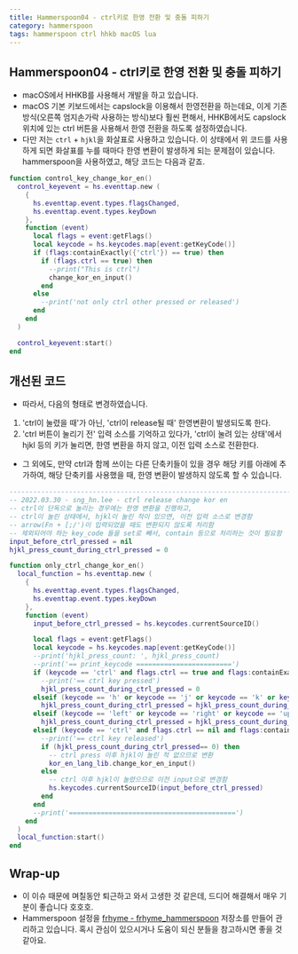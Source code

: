 ```yaml
---
title: Hammerspoon04 - ctrl키로 한영 전환 및 충돌 피하기
category: hammerspoon
tags: hammerspoon ctrl hhkb macOS lua
---
```


## Hammerspoon04 - ctrl키로 한영 전환 및 충돌 피하기

- macOS에서 HHKB를 사용해서 개발을 하고 있습니다.
- macOS 기본 키보드에서는 capslock을 이용해서 한영전환을 하는데요, 이게 기존 방식(오른쪽 엄지손가락 사용하는 방식)보다 훨씬 편해서, HHKB에서도 capslock 위치에 있는 ctrl 버튼을 사용해서 한영 전환을 하도록 설정하였습니다.
- 다만 저는 `ctrl` + `hjkl`을 화살표로 사용하고 있습니다. 이 상태에서 위 코드를 사용하게 되면 화살표를 누를 때마다 한영 변환이 발생하게 되는 문제점이 있습니다. hammerspoon을 사용하였고, 해당 코드는 다음과 같죠.

```lua
function control_key_change_kor_en()
  control_keyevent = hs.eventtap.new (
    {
      hs.eventtap.event.types.flagsChanged,
      hs.eventtap.event.types.keyDown
    },
    function (event)
      local flags = event:getFlags()
      local keycode = hs.keycodes.map[event:getKeyCode()]
      if (flags:containExactly({'ctrl'}) == true) then
        if (flags.ctrl == true) then
          --print("This is ctrl")
          change_kor_en_input()
        end
      else
        --print('not only ctrl other pressed or released')
      end
    end
  )

  control_keyevent:start()
end
```

## 개선된 코드

- 따라서, 다음의 형태로 변경하였습니다.

1. 'ctrl이 눌렸을 때'가 아닌, 'ctrl이 release될 때' 한영변환이 발생되도록 한다.
1. 'ctrl 버튼이 눌리기 전' 입력 소스를 기억하고 있다가, 'ctrl이 눌려 있는 상태'에서 hjkl 등의 키가 눌리면, 한영 변환을 하지 않고, 이전 입력 소스로 전환한다.

- 그 외에도, 만약 ctrl과 함께 쓰이는 다른 단축키들이 있을 경우 해당 키를 아래에 추가하여, 해당 단축키를 사용했을 때, 한영 변환이 발생하지 않도록 할 수 있습니다.

```lua
------------------------------------------------------------------------------------
-- 2022.03.30 - sng_hn.lee - ctrl release change kor en
-- ctrl이 단독으로 눌리는 경우에는 한영 변환을 진행하고,
-- ctrl이 눌린 상태에서, hjkl이 눌린 적이 있으면, 이전 입력 소스로 변경함
-- arrow(Fn + [;/')이 입력되었을 때도 변환되지 않도록 처리함
-- 제외되어야 하는 key_code 들을 set로 빼서, contain 등으로 처리하는 것이 필요함
input_before_ctrl_pressed = nil
hjkl_press_count_during_ctrl_pressed = 0

function only_ctrl_change_kor_en()
  local_function = hs.eventtap.new (
    {
      hs.eventtap.event.types.flagsChanged,
      hs.eventtap.event.types.keyDown
    },
    function (event)
      input_before_ctrl_pressed = hs.keycodes.currentSourceID()

      local flags = event:getFlags()
      local keycode = hs.keycodes.map[event:getKeyCode()]
      --print('hjkl_press_count: ', hjkl_press_count)
      --print('== print_keycode ========================')
      if (keycode == 'ctrl' and flags.ctrl == true and flags:containExactly({'ctrl'}) == true) then
        --print('== ctrl key pressed')
        hjkl_press_count_during_ctrl_pressed = 0
      elseif (keycode == 'h' or keycode == 'j' or keycode == 'k' or keycode == 'l') then
        hjkl_press_count_during_ctrl_pressed = hjkl_press_count_during_ctrl_pressed  + 1
      elseif (keycode == 'left' or keycode == 'right' or keycode == 'up' or keycode == 'down') then
        hjkl_press_count_during_ctrl_pressed = hjkl_press_count_during_ctrl_pressed  + 1
      elseif (keycode == 'ctrl' and flags.ctrl == nil and flags:containExactly({'ctrl'}) == false) then
        --print('== ctrl key released')
        if (hjkl_press_count_during_ctrl_pressed== 0) then
          -- ctrl press 이후 hjkl이 눌린 적 없으므로 변환
          kor_en_lang_lib.change_kor_en_input()
        else
          -- ctrl 이후 hjkl이 눌렸으므로 이전 input으로 변경함
          hs.keycodes.currentSourceID(input_before_ctrl_pressed)
        end
      end
      --print('==========================================')
    end
  )
  local_function:start()
end
```

## Wrap-up

- 이 이슈 때문에 며칠동안 퇴근하고 와서 고생한 것 같은데, 드디어 해결해서 매우 기분이 좋습니다 호호호.
- Hammerspoon 설정을 [frhyme - frhyme_hammerspoon](https://github.com/frhyme/frhyme_hammerspoon) 저장소를 만들어 관리하고 있습니다. 혹시 관심이 있으시거나 도움이 되신 분들을 참고하시면 좋을 것 같아요.
